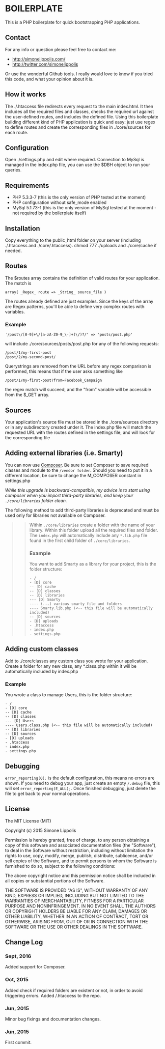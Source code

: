 # BOILERPLATE
This is a PHP boilerplate for quick bootstrapping PHP applications.

## Contact
For any info or question please feel free to contact me:

- http://simonelippolis.com/
- http://twitter.com/simonelippolis

Or use the wonderful Github tools.
I really would love to know if you tried this code, and what your opinion about it is.

## How it works
The ./.htaccess file redirects every request to the main index.html.
It then includes all the required files and classes, checks the required url against the user-defined routes, and includes the defined file.
Using this boilerplate building different kind of PHP application is quick and easy: just use regex to define routes and create the corresponding files in ./core/sources for each route.

## Configuration
Open ./settings.php and edit where required. Connection to MySql is managed in the index.php file, you can use the $DBH object to run your queries.

## Requirements

- PHP 5.3.3-7 (this is the only version of PHP tested at the moment)
- PHP configuration without safe_mode enabled
- MySql 5.1.73-1 (this is the only version of MySql tested at the moment - not required by the boilerplate itself)

## Installation
Copy everything to the public_html folder on your server (including ./.htaccess and ./core/.htaccess).
chmod 777 ./uploads and ./core/cache if needed.

## Routes
The $routes array contains the definition of valid routes for your application. The match is
```
array( _Regex_ route => _String_ source_file )
```
The routes already defined are just examples. Since the keys of the array are Regex patterns, you'll be able to define very complex routes with variables.

### Example
```
'/post\/[0-9]+\/[a-zA-Z0-9_\-]+(\/)?/' => 'posts/post.php'
```
will include ./core/sources/posts/post.php for any of the following requests:

```
/post/1/my-first-post
/post/2/my-second-post/
```
Querystrings are removed from the URL before any regex comparison is performed, this means that if the user asks something like
```
/post/1/my-first-post?from=Facebook_Campaign
```
the regex match will succeed, and the "from" variable will be accessible from the $_GET array.


## Sources
Your application's source file must be stored in the ./core/sources directory or in any subdirectory created under it.
The index.php file will match the requested URL with the routes defined in the settings file, and will look for the corresponding file

## Adding external libraries (i.e. Smarty)
You can now use [Composer](https://getcomposer.org). Be sure to set Composer to save required classes and module to the `/vendor folder`. Should you need to put it in a different location, be sure to change the M_COMPOSER constant in settings.php

_While this upgrade is backward-compatible, my advice is to start using composer when you import third-party libraries, and keep your `./core/libraries` folder clean._

The following method to add third-party libraries is deprecated and must be used only for libraries not available on Composer.

>> Within `./core/libraries` create a folder with the name of your library. Within this folder upload all the required files and folder. The `index.php` will automatically include any `*.lib.php` file found in the first child folder of `./core/libraries`.
>> 
>> ### Example
>> You want to add Smarty as a library for your project, this is the folder structure:
>> ```
>> - /
>> - [D] core
>> -- [D] cache
>> -- [D] classes
>> -- [D] libraries
>> --- [D] Smarty
>> ---- (...) various smarty file and folders
>> ---- Smarty.lib.php (<-- this file will be automatically included)
>> -- [D] sources
>> - [D] uploads
>> - .htaccess
>> - index.php
>> - settings.php
>> ```

## Adding custom classes
Add to ./core/classes any custom class you wrote for your application. Create a folder for any new class, any *.class.php within it will be automatically included by index.php

### Example
You wrote a class to manage Users, this is the folder structure:
```
- /
- [D] core
-- [D] cache
-- [D] classes
--- [D] Users
---- Users.class.php (<-- this file will be automatically included)
-- [D] libraries
-- [D] sources
- [D] uploads
- .htaccess
- index.php
- settings.php
```

## Debugging

`error_reporting(0);` is the default configuration, this means no errors are shown. If you need to debug your app, just create an empty `/.debug` file, this will set `error_reporting(E_ALL);`. Once finished debugging, just delete the file to get back to your normal operations.

## License

The MIT License (MIT)

Copyright (c) 2015 Simone Lippolis

Permission is hereby granted, free of charge, to any person obtaining a copy
of this software and associated documentation files (the "Software"), to deal
in the Software without restriction, including without limitation the rights
to use, copy, modify, merge, publish, distribute, sublicense, and/or sell
copies of the Software, and to permit persons to whom the Software is
furnished to do so, subject to the following conditions:

The above copyright notice and this permission notice shall be included in all
copies or substantial portions of the Software.

THE SOFTWARE IS PROVIDED "AS IS", WITHOUT WARRANTY OF ANY KIND, EXPRESS OR
IMPLIED, INCLUDING BUT NOT LIMITED TO THE WARRANTIES OF MERCHANTABILITY,
FITNESS FOR A PARTICULAR PURPOSE AND NONINFRINGEMENT. IN NO EVENT SHALL THE
AUTHORS OR COPYRIGHT HOLDERS BE LIABLE FOR ANY CLAIM, DAMAGES OR OTHER
LIABILITY, WHETHER IN AN ACTION OF CONTRACT, TORT OR OTHERWISE, ARISING FROM,
OUT OF OR IN CONNECTION WITH THE SOFTWARE OR THE USE OR OTHER DEALINGS IN THE
SOFTWARE.

## Change Log

### Sept, 2016
Added support for Composer.

### Oct, 2015
Added check if required folders are existent or not, in order to avoid triggering errors.
Added /.htaccess to the repo.

### Jun, 2015
Minor bug fixings and documentation changes.

### Jun, 2015
First commit.
